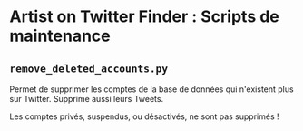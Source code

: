 # Artist on Twitter Finder : Scripts de maintenance

## `remove_deleted_accounts.py`

Permet de supprimer les comptes de la base de données qui n'existent plus sur Twitter. Supprime aussi leurs Tweets.

Les comptes privés, suspendus, ou désactivés, ne sont pas supprimés !
